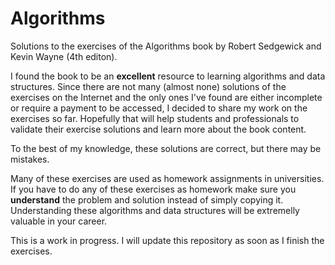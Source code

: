 # Algorithms
Solutions to the exercises of the Algorithms book by Robert Sedgewick and Kevin Wayne (4th editon).

I found the book to be an <b>excellent</b> resource to learning algorithms and data structures. Since there are not many (almost none) solutions of the exercises on the Internet and the only ones I've found are either incomplete or require a payment to be accessed, I  decided to share my work on the exercises so far. Hopefully that will help students and professionals to validate their exercise solutions and learn more about the book content.

To the best of my knowledge, these solutions are correct, but there may be mistakes.

Many of these exercises are used as homework assignments in universities. If you have to do any of these exercises as homework make sure you <b>understand</b> the problem and solution instead of simply copying it. Understanding these algorithms and data structures will be extremelly valuable in your career.

This is a work in progress. I will update this repository as soon as I finish the exercises.
